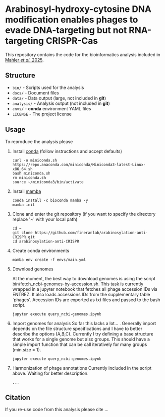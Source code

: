 # Arabinosyl-hydroxy-cytosine DNA modification enables phages to evade DNA-targeting but not RNA-targeting CRISPR-Cas
This repository contains the code for the bioinformatics analysis included in [Mahler _et al._ 2025](link).

## Structure
* `bin/` - Scripts used for the analysis
* `docs/` - Document files
* `data/` - Data output (large, not included in **git**)
* `analysis/` - Analysis output (not included in **git**)
* `envs/` - **conda** environment YAML files
* `LICENSE` - The project license

## Usage
To reproduce the analysis please
1. Install [conda](https://docs.conda.io/en/latest/miniconda.html#) (follow instructions and accept defaults)
   ```
   curl -o miniconda.sh https://repo.anaconda.com/miniconda/Miniconda3-latest-Linux-x86_64.sh
   bash miniconda.sh
   rm miniconda.sh
   source ~/miniconda3/bin/activate
   ```
1. Install [mamba](https://mamba.readthedocs.io/en/latest/installation.html)
   ```
   conda install -c bioconda mamba -y
   mamba init
   ```
1. Clone and enter the git repository (if you want to specify the directory replace '~' with your local path)
   ```
   cd ~
   git clone https://github.com/fineranlab/arabinosylation-anti-CRISPR.git
   cd arabinosylation-anti-CRISPR
   ```
1. Create conda environments
   ```
   mamba env create -f envs/main.yml
   ```
1. Download genomes

   At the moment, the best way to download genomes is using the script bin/fetch_ncbi-genomes-by-accession.sh.
   This task is currently wrapped in a jupyter notebook that fetches all phage accession IDs via ENTREZ. It also loads accessions IDs from the supplementary table 'phages'.
   Accession IDs are exported as txt files and passed to the bash script. 
   ```
   jupyter execute query_ncbi-genomes.ipynb
   ```
1. Import genomes for analysis
   So far this lacks a lot... . Generally import depends on the file structure specifications and I have to better describe the options (A,B,C).
   Currently I try defining a base structure that works for a single genome but also groups. This should have a simple import function that can be call iteratively for many groups (min.size = 1).
   ```
   jupyter execute query_ncbi-genomes.ipynb
   ```
1. Harmonization of phage annotations
   Currently included in the script above.
   Waiting for better description.
   ```
   ...
   ```

## Citation
If you re-use code from this analysis please cite ...
